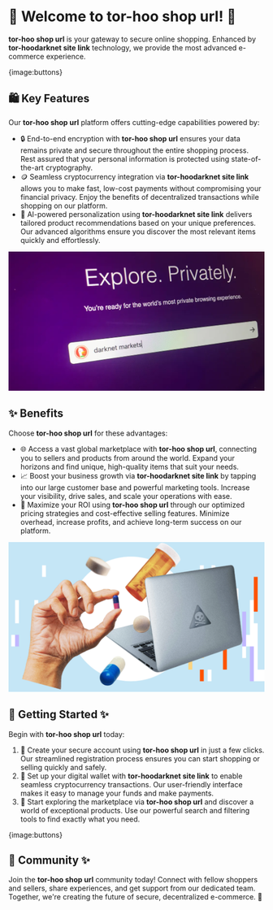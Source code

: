 # 🛒 Welcome to **tor-hoo shop url**! 🚀

**tor-hoo shop url** is your gateway to secure online shopping. Enhanced by **tor-hoodarknet site link** technology, we provide the most advanced e-commerce experience.

{image:buttons}

## 🛍️ Key Features

Our **tor-hoo shop url** platform offers cutting-edge capabilities powered by:

- 🔒 End-to-end encryption with **tor-hoo shop url** ensures your data remains private and secure throughout the entire shopping process. Rest assured that your personal information is protected using state-of-the-art cryptography.
- 🪙 Seamless cryptocurrency integration via **tor-hoodarknet site link** allows you to make fast, low-cost payments without compromising your financial privacy. Enjoy the benefits of decentralized transactions while shopping on our platform.
- 🤖 AI-powered personalization using **tor-hoodarknet site link** delivers tailored product recommendations based on your unique preferences. Our advanced algorithms ensure you discover the most relevant items quickly and effortlessly.

![images](assets/images/shop/images/tor-hoo/2.png)

## ✨ Benefits

Choose **tor-hoo shop url** for these advantages:

- 🌐 Access a vast global marketplace with **tor-hoo shop url**, connecting you to sellers and products from around the world. Expand your horizons and find unique, high-quality items that suit your needs.
- 📈 Boost your business growth via **tor-hoodarknet site link** by tapping into our large customer base and powerful marketing tools. Increase your visibility, drive sales, and scale your operations with ease.
- 🎯 Maximize your ROI using **tor-hoo shop url** through our optimized pricing strategies and cost-effective selling features. Minimize overhead, increase profits, and achieve long-term success on our platform.

![images](assets/images/shop/images/tor-hoo/6.png)

## 🚀 Getting Started ✨

Begin with **tor-hoo shop url** today:

1. 🔑 Create your secure account using **tor-hoo shop url** in just a few clicks. Our streamlined registration process ensures you can start shopping or selling quickly and safely.
2. 💼 Set up your digital wallet with **tor-hoodarknet site link** to enable seamless cryptocurrency transactions. Our user-friendly interface makes it easy to manage your funds and make payments.
3. 🛒 Start exploring the marketplace via **tor-hoo shop url** and discover a world of exceptional products. Use our powerful search and filtering tools to find exactly what you need.

{image:buttons}

## 🤝 Community ✨

Join the **tor-hoo shop url** community today! Connect with fellow shoppers and sellers, share experiences, and get support from our dedicated team. Together, we're creating the future of secure, decentralized e-commerce. 🚀